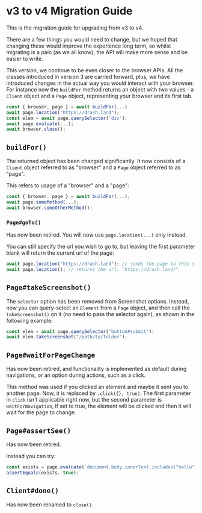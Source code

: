 # v3 to v4 Migration Guide

This is the migration guide for upgrading from v3 to v4.

There are a few things you would need to change, but we hoped that changing
these would improve the experience long term, so whilst migrating is a pain (as
we all know), the API will make more sense and be easier to write.

This version, we continue to be even closer to the browser APIs. All the classes
introduced in version 3 are carried forward, plus, we have introduced changes in
the actual way you would interact with your browser. For instance now the
`buildFor` method returns an object with two values - a `Client` object and a
`Page` object, representing your browser and its first tab.

```ts
const { browser, page } = await buildFor(...)
await page.location("https://drash.land");
const elem = await page.querySelector('div');
await page.evaluate(...);
await browser.close();
```

## `buildFor()`

The returned object has been changed significantly. It now consists of a
`Client` object referred to as "browser" and a `Page` object referred to as
"page".

This refers to usage of a "browser" and a "page":

```ts
const { browser, page } = await buildFor(...);
await page.someMethod(...);
await browser.someOtherMethod();
```

### `Page#goTo()`

Has now been retired. You will now use `page.location(...)` only instead.

You can still specify the url you wish to go to, but leaving the first parameter
blank will return the current url of the page:

```typescript
await page.location("https://drash.land"); // sends the page to this site
await page.location(); // returns the url: "https://drash.land/"
```

## `Page#takeScreenshot()`

The `selector` option has been removed from Screenshot options. Instead, now you
can query-select an `Element` from a `Page` object, and then call the
`takeScreenshot()` on it (no need to pass the selector again), as shown in the
following example:

```typescript
const elem = await page.querySelector("button#submit");
await elem.takeScreenshot("/path/to/folder");
```

## `Page#waitForPageChange`

Has now been retired, and functionality is implemented as default during
navigations, or an option during actions, such as a click.

This method was used if you clicked an element and maybe it sent you to another
page. Now, it is replaced by `.click({}, true)`. The first parameter in `click`
isn't applicable right now, but the second parameter is `waitForNavigation`, if
set to true, the element will be clicked and then it will wait for the page to
change.

## `Page#assertSee()`

Has now been retired.

Instead you can try:

```typescript
const exists = page.evaluate(`document.body.innerText.includes("hello")`);
assertEquals(exists, true);
```

## `Client#done()`

Has now been renamed to `close()`.
